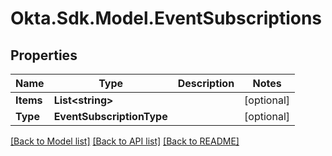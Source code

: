 # Okta.Sdk.Model.EventSubscriptions

## Properties

Name | Type | Description | Notes
------------ | ------------- | ------------- | -------------
**Items** | **List&lt;string&gt;** |  | [optional] 
**Type** | **EventSubscriptionType** |  | [optional] 

[[Back to Model list]](../README.md#documentation-for-models) [[Back to API list]](../README.md#documentation-for-api-endpoints) [[Back to README]](../README.md)

